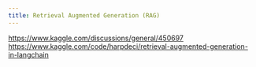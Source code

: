 ```yaml
---
title: Retrieval Augmented Generation (RAG)
---
```


https://www.kaggle.com/discussions/general/450697
https://www.kaggle.com/code/harpdeci/retrieval-augmented-generation-in-langchain